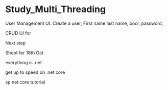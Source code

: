 # Study_Multi_Threading























User Management UI. Create a user, First name last name, bool, password, 

CRUD 
UI for


Next step 

Shoot for 18th Oct 

everything is .net 

get up to speed on .net core

sp net core tutorial

